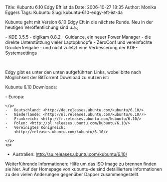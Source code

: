 Title: Kubuntu 6.10 Edgy Eft ist da
Date: 2006-10-27 18:35
Author: Monika Eggers
Tags: Kubuntu
Slug: kubuntu-610-edgy-eft-ist-da

Kubuntu geht mit Version 6.10 Edgy Eft in die nächste Runde. Neu in der
heutigen Veröffentlichung sind u.a.;

</p>
-   KDE 3.5.5
-   digikam 0.8.2
-   Guidance, ein neuer Power Manager
-   die direkte Unterstützung vieler Laptopknöpfe
-   ZeroConf und vereinfachte Druckerfreigabe
-   und nicht zuletzt eine Verbesserung der KDE-Systemsettings

</p>
 

</p>
<!--break--><!--break-->

Edgy gibt es unter den unten aufgeführten Links, wobei bitte nach
Möglichkeit der BitTorrent Download zu nutzen ist:

</p>
Kubuntu 6.10 Downloads:

</p>
-   Europa:

    </p>
    -   Deutschland: <http://de.releases.ubuntu.com/kubuntu/6.10/>
    -   Niederlande: <http://nl.releases.ubuntu.com/kubuntu/6.10//>
    -   Frankreich: <http://fr.releases.ubuntu.com/kubuntu/6.10/>
    -   Polen: <http://pl.releases.ubuntu.com/kubuntu/6.10/>
    -   Vereinigtes Königreich:
        <http://releases.ubuntu.com/kubuntu/6.10/>

    </p>
    <p>
-   Australien: <http://au.releases.ubuntu.com/kubuntu/6.10/>

</p>
Weiterführende Informationen: Hilfe um das ISO Image zu brennen finden
sie hier. Auf der Homepage von kubuntu-de sind detailliertere
Informationen zu den vielen Änderungen gegenüber Dapper
zusammengestellt.

</p>

